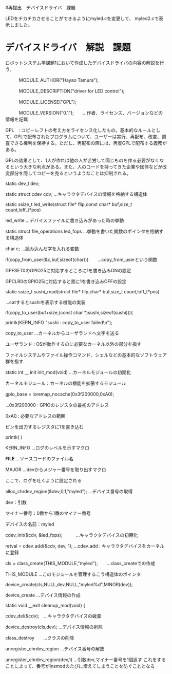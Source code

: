 #再提出　デバイスドライバ　課題

LEDをチカチカさせることができるようにmyled.cを変更して、
myled2.cで表示しました。




# デバイスドライバ　解説　課題

ロボットシステム学課題1において作成したデバイスドライバの内容の解説を行う。
    
    
　　　MODULE_AUTHOR("Hayao Tamura");
    
　　　MODULE_DESCRIPTION("driver for LED control");
    
　　　MODULE_LICENSE("GPL");
    
　　　MODULE_VERSION("0.1");　　...作者、ライセンス、バージョンなどの情報を記載

GPL　: コピーレフトの考え方をライセンス化したもの。基本的なルールとして、GPLで配布されたプログラムについて、ユーザーは実行、再配布、改変、調査できる権利を保持する。ただし、再配布の際には、再度GPLで配布する義務がある。

GPLの効果として、1人が作れば他の人が苦労して同じものを作る必要がなくなるという大きな利点がある。また、人のコードを持ってきた企業や団体などが改変部分を隠してコピーを売るというようなことは抑制される。

static dev_t dev;

static struct cdev cdv;   ...キャラクタデバイスの情報を格納する構造体

static ssize_t led_write(struct file* flip,const char* buf,size_t count,loff_t*pos)

led_write   ...デバイスファイルに書き込みがあった時の挙動

static struct file_operations led_fops   ...挙動を書いた関数のポインタを格納する構造体

char c;   ...読み込んだ字を入れる変数

if(copy_from_user(&c,buf,sizeof(char)))　　...copy_from_userという関数

GPFSET0のGPIO25に対応するところに1を書き込みONの設定

GPCLR0のGPIO25に対応すると黒に1を書き込みOFFの設定

static ssize_t sushi_read(struct file* filp,char* buf,size_t count,loff_t*pos)

...catするとsushiを表示する機能の実装

if(copy_to_user(buf+size,(const char *)sushi,sizeof(sushi))){

printk(KERN_INFO "sushi : copy_to_user failed\n");

copy_to_user   ...カーネルからユーザランドへ文字を送る

ユーザランド : OSが動作するのに必要なカーネル以外の部分を指す

ファイルシステムやファイル操作コマンド、シェルなどの基本的なソフトウェア群を指す



static int __ init init_mod(void)    ...カーネルモジュールの初期化

カーネルモジュール：カーネルの機能を拡張するモジュール

gpio_base = ioremap_nocache(0x3f200000,0xA0);　　

...0x3f200000 : GPIOのレジスタの最初のアドレス

0xA0 : 必要なアドレスの範囲

ピンを出力するレジスタに1を書き込む

printk( )  

KERN_INFO  ...ログのレベルを示すマクロ

__FILE__   ...ソースコードのファイル名

MAJOR      ...devからメジャー番号を取り出すマクロ  

ここで、ログを吐くように設定される

alloc_chrdev_region(&dev,0,1,"myled");  ...デバイス番号の取得

dev：引数

マイナー番号：0番から1番のマイナー番号

デバイスの名前：myled

cdev_init(&cdv, &led_fops);　　　...キャラクタデバイスの初期化

retval = cdev_add(&cdv, dev, 1);  ...cdev_add : キャラクタデバイスをカーネルに登録

cls = class_create(THIS_MODULE,"myled");　　...class_createでの作成

THIS_MODULE   ...このモジュールを管理するこう構造体のポインタ

device_create(cls,NULL,dev,NULL,"myled%d",MINOR(dev));

device_create  ...デバイス情報の作成





static void __exit cleanup_mod(void)
{

cdev_del(&cdv);　...キャラクタデバイスの破棄

device_destroy(cls,dev);   ...デバイス情報の削除

class_destroy　　...クラスの削除

unregister_chrdev_region   ...デバイス番号の解放

unregister_chrdev_region(dev,1) ...引数dev,マイナー番号を1個返す
  これをすることによって、番号がinsmodのたびに増えてしまうことを防ぐこととなる



